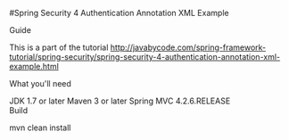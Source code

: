 #Spring Security 4 Authentication Annotation XML Example

Guide

This is a part of the tutorial http://javabycode.com/spring-framework-tutorial/spring-security/spring-security-4-authentication-annotation-xml-example.html

What you'll need

JDK 1.7 or later
Maven 3 or later
Spring MVC 4.2.6.RELEASE  
Build

mvn clean install    
